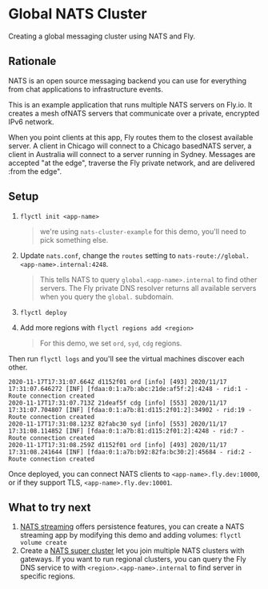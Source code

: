 # Global NATS Cluster

Creating a global messaging cluster using NATS and Fly.

<!---- cut here --->

## Rationale

NATS is an open source messaging backend you can use for everything from chat applications to infrastructure events. 

This is an example application that runs multiple NATS servers on Fly.io. It creates a mesh ofNATS servers that communicate over a private, encrypted IPv6 network.

When you point clients at this app, Fly routes them to the closest available server. A client in Chicago will connect to a Chicago basedNATS server, a client in Australia will connect to a server running in Sydney. Messages are accepted "at the edge", traverse the Fly private network, and are delivered :from the edge".

## Setup

1. `flyctl init <app-name>`

    > we're using `nats-cluster-example` for this demo, you'll need to pick something else.

2. Update `nats.conf`, change the `routes` setting to `nats-route://global.<app-name>.internal:4248`.

    > This tells NATS to query `global.<app-name>.internal` to find other servers. The Fly private DNS resolver returns all available servers when you query the `global.` subdomain.
    
3. `flyctl deploy`

4. Add more regions with `flyctl regions add <region>`

    > For this demo, we set `ord`, `syd`, `cdg` regions.

Then run `flyctl logs` and you'll see the virtual machines discover each other.

```
2020-11-17T17:31:07.664Z d1152f01 ord [info] [493] 2020/11/17 17:31:07.646272 [INF] [fdaa:0:1:a7b:abc:21de:af5f:2]:4248 - rid:1 - Route connection created
2020-11-17T17:31:07.713Z 21deaf5f cdg [info] [553] 2020/11/17 17:31:07.704807 [INF] [fdaa:0:1:a7b:81:d115:2f01:2]:34902 - rid:19 - Route connection created
2020-11-17T17:31:08.123Z 82fabc30 syd [info] [553] 2020/11/17 17:31:08.114852 [INF] [fdaa:0:1:a7b:81:d115:2f01:2]:4248 - rid:7 - Route connection created
2020-11-17T17:31:08.259Z d1152f01 ord [info] [493] 2020/11/17 17:31:08.241644 [INF] [fdaa:0:1:a7b:b92:82fa:bc30:2]:45684 - rid:2 - Route connection created
```

Once deployed, you can connect NATS clients to `<app-name>.fly.dev:10000`, or if they support TLS, `<app-name>.fly.dev:10001`.

## What to try next

1. [NATS streaming](https://docs.nats.io/nats-streaming-concepts/intro) offers persistence features, you can create a NATS streaming app by modifying this demo and adding volumes: `flyctl volume create`
2. Create a [NATS super cluster](https://docs.nats.io/nats-server/configuration/gateways) let you join multiple NATS clusters with gateways. If you want to run regional clusters, you can query the Fly DNS service to with `<region>.<app-name>.internal` to find server in specific regions.
